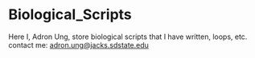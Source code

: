 # Biological_Scripts
Here I, Adron Ung, store biological scripts that I have written, loops, etc. 
contact me: adron.ung@jacks.sdstate.edu 
